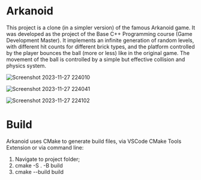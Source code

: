 # Arkanoid
This project is a clone (in a simpler version) of the famous Arkanoid game. It was developed as the project of the Base C++ Programming course (Game Development Master).
It implements an infinite generation of random levels, with different hit counts for different brick types, and the platform controlled by the player bounces the ball (more or less) like in the original game.
The movement of the ball is controlled by a simple but effective collision and physics system.

![Screenshot 2023-11-27 224010](https://github.com/Ccipo1998/Arkanoid/assets/61557131/7dced311-d8af-4168-847b-de8eee331424)

![Screenshot 2023-11-27 224041](https://github.com/Ccipo1998/Arkanoid/assets/61557131/96221f36-12d9-4ee2-a9ce-00b4f8aaca94)

![Screenshot 2023-11-27 224102](https://github.com/Ccipo1998/Arkanoid/assets/61557131/e5f60e56-3fcd-4149-b7a4-a341e80380ff)

# Build

Arkanoid uses CMake to generate build files, via VSCode CMake Tools Extension or via command line:

  1. Navigate to project folder;
  2. cmake -S . -B build
  3. cmake --build build
